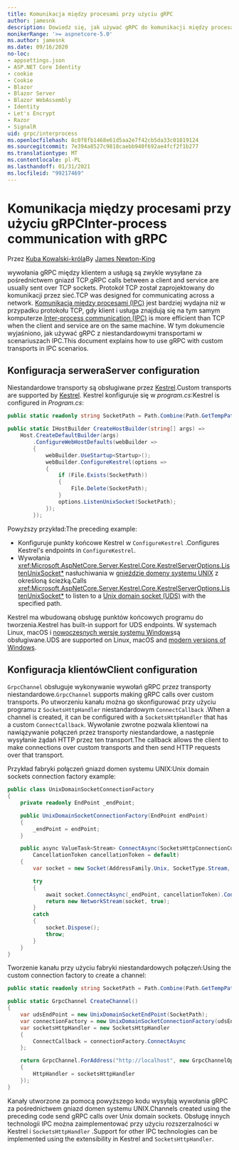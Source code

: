 ```yaml
---
title: Komunikacja między procesami przy użyciu gRPC
author: jamesnk
description: Dowiedz się, jak używać gRPC do komunikacji między procesami.
monikerRange: '>= aspnetcore-5.0'
ms.author: jamesnk
ms.date: 09/16/2020
no-loc:
- appsettings.json
- ASP.NET Core Identity
- cookie
- Cookie
- Blazor
- Blazor Server
- Blazor WebAssembly
- Identity
- Let's Encrypt
- Razor
- SignalR
uid: grpc/interprocess
ms.openlocfilehash: 8c0f8fb1468e61d5aa2e7f42cb5da33c01819124
ms.sourcegitcommit: 7e394a8527c9818caebb940f692ae4fcf2f1b277
ms.translationtype: MT
ms.contentlocale: pl-PL
ms.lasthandoff: 01/31/2021
ms.locfileid: "99217469"
---
```

# <a name="inter-process-communication-with-grpc"></a><span data-ttu-id="51758-103">Komunikacja między procesami przy użyciu gRPC</span><span class="sxs-lookup"><span data-stu-id="51758-103">Inter-process communication with gRPC</span></span>

<span data-ttu-id="51758-104">Przez [Kuba Kowalski-króla](https://twitter.com/jamesnk)</span><span class="sxs-lookup"><span data-stu-id="51758-104">By [James Newton-King](https://twitter.com/jamesnk)</span></span>

<span data-ttu-id="51758-105">wywołania gRPC między klientem a usługą są zwykle wysyłane za pośrednictwem gniazd TCP.</span><span class="sxs-lookup"><span data-stu-id="51758-105">gRPC calls between a client and service are usually sent over TCP sockets.</span></span> <span data-ttu-id="51758-106">Protokół TCP został zaprojektowany do komunikacji przez sieć.</span><span class="sxs-lookup"><span data-stu-id="51758-106">TCP was designed for communicating across a network.</span></span> <span data-ttu-id="51758-107">[Komunikacja między procesami (IPC)](https://wikipedia.org/wiki/Inter-process_communication) jest bardziej wydajna niż w przypadku protokołu TCP, gdy klient i usługa znajdują się na tym samym komputerze.</span><span class="sxs-lookup"><span data-stu-id="51758-107">[Inter-process communication (IPC)](https://wikipedia.org/wiki/Inter-process_communication) is more efficient than TCP when the client and service are on the same machine.</span></span> <span data-ttu-id="51758-108">W tym dokumencie wyjaśniono, jak używać gRPC z niestandardowymi transportami w scenariuszach IPC.</span><span class="sxs-lookup"><span data-stu-id="51758-108">This document explains how to use gRPC with custom transports in IPC scenarios.</span></span>

## <a name="server-configuration"></a><span data-ttu-id="51758-109">Konfiguracja serwera</span><span class="sxs-lookup"><span data-stu-id="51758-109">Server configuration</span></span>

<span data-ttu-id="51758-110">Niestandardowe transporty są obsługiwane przez [Kestrel](xref:fundamentals/servers/kestrel).</span><span class="sxs-lookup"><span data-stu-id="51758-110">Custom transports are supported by [Kestrel](xref:fundamentals/servers/kestrel).</span></span> <span data-ttu-id="51758-111">Kestrel konfiguruje się w *program.cs*:</span><span class="sxs-lookup"><span data-stu-id="51758-111">Kestrel is configured in *Program.cs*:</span></span>

```csharp
public static readonly string SocketPath = Path.Combine(Path.GetTempPath(), "socket.tmp");

public static IHostBuilder CreateHostBuilder(string[] args) =>
    Host.CreateDefaultBuilder(args)
        .ConfigureWebHostDefaults(webBuilder =>
        {
            webBuilder.UseStartup<Startup>();
            webBuilder.ConfigureKestrel(options =>
            {
                if (File.Exists(SocketPath))
                {
                    File.Delete(SocketPath);
                }
                options.ListenUnixSocket(SocketPath);
            });
        });
```

<span data-ttu-id="51758-112">Powyższy przykład:</span><span class="sxs-lookup"><span data-stu-id="51758-112">The preceding example:</span></span>

* <span data-ttu-id="51758-113">Konfiguruje punkty końcowe Kestrel w `ConfigureKestrel` .</span><span class="sxs-lookup"><span data-stu-id="51758-113">Configures Kestrel's endpoints in `ConfigureKestrel`.</span></span>
* <span data-ttu-id="51758-114">Wywołania <xref:Microsoft.AspNetCore.Server.Kestrel.Core.KestrelServerOptions.ListenUnixSocket*> nasłuchiwania w [gnieździe domeny systemu UNIX](https://wikipedia.org/wiki/Unix_domain_socket) z określoną ścieżką.</span><span class="sxs-lookup"><span data-stu-id="51758-114">Calls <xref:Microsoft.AspNetCore.Server.Kestrel.Core.KestrelServerOptions.ListenUnixSocket*> to listen to a [Unix domain socket (UDS)](https://wikipedia.org/wiki/Unix_domain_socket) with the specified path.</span></span>

<span data-ttu-id="51758-115">Kestrel ma wbudowaną obsługę punktów końcowych programu do tworzenia.</span><span class="sxs-lookup"><span data-stu-id="51758-115">Kestrel has built-in support for UDS endpoints.</span></span> <span data-ttu-id="51758-116">W systemach Linux, macOS i [nowoczesnych wersje systemu Windows](https://devblogs.microsoft.com/commandline/af_unix-comes-to-windows/)są obsługiwane.</span><span class="sxs-lookup"><span data-stu-id="51758-116">UDS are supported on Linux, macOS and [modern versions of Windows](https://devblogs.microsoft.com/commandline/af_unix-comes-to-windows/).</span></span>

## <a name="client-configuration"></a><span data-ttu-id="51758-117">Konfiguracja klientów</span><span class="sxs-lookup"><span data-stu-id="51758-117">Client configuration</span></span>

<span data-ttu-id="51758-118">`GrpcChannel` obsługuje wykonywanie wywołań gRPC przez transporty niestandardowe.</span><span class="sxs-lookup"><span data-stu-id="51758-118">`GrpcChannel` supports making gRPC calls over custom transports.</span></span> <span data-ttu-id="51758-119">Po utworzeniu kanału można go skonfigurować przy użyciu programu z `SocketsHttpHandler` niestandardowym `ConnectCallback` .</span><span class="sxs-lookup"><span data-stu-id="51758-119">When a channel is created, it can be configured with a `SocketsHttpHandler` that has a custom `ConnectCallback`.</span></span> <span data-ttu-id="51758-120">Wywołanie zwrotne pozwala klientowi na nawiązywanie połączeń przez transporty niestandardowe, a następnie wysyłanie żądań HTTP przez ten transport.</span><span class="sxs-lookup"><span data-stu-id="51758-120">The callback allows the client to make connections over custom transports and then send HTTP requests over that transport.</span></span>

<span data-ttu-id="51758-121">Przykład fabryki połączeń gniazd domen systemu UNIX:</span><span class="sxs-lookup"><span data-stu-id="51758-121">Unix domain sockets connection factory example:</span></span>

```csharp
public class UnixDomainSocketConnectionFactory
{
    private readonly EndPoint _endPoint;

    public UnixDomainSocketConnectionFactory(EndPoint endPoint)
    {
        _endPoint = endPoint;
    }

    public async ValueTask<Stream> ConnectAsync(SocketsHttpConnectionContext _,
        CancellationToken cancellationToken = default)
    {
        var socket = new Socket(AddressFamily.Unix, SocketType.Stream, ProtocolType.Unspecified);

        try
        {
            await socket.ConnectAsync(_endPoint, cancellationToken).ConfigureAwait(false);
            return new NetworkStream(socket, true);
        }
        catch
        {
            socket.Dispose();
            throw;
        }
    }
}
```

<span data-ttu-id="51758-122">Tworzenie kanału przy użyciu fabryki niestandardowych połączeń:</span><span class="sxs-lookup"><span data-stu-id="51758-122">Using the custom connection factory to create a channel:</span></span>

```csharp
public static readonly string SocketPath = Path.Combine(Path.GetTempPath(), "socket.tmp");

public static GrpcChannel CreateChannel()
{
    var udsEndPoint = new UnixDomainSocketEndPoint(SocketPath);
    var connectionFactory = new UnixDomainSocketConnectionFactory(udsEndPoint);
    var socketsHttpHandler = new SocketsHttpHandler
    {
        ConnectCallback = connectionFactory.ConnectAsync
    };

    return GrpcChannel.ForAddress("http://localhost", new GrpcChannelOptions
    {
        HttpHandler = socketsHttpHandler
    });
}
```

<span data-ttu-id="51758-123">Kanały utworzone za pomocą powyższego kodu wysyłają wywołania gRPC za pośrednictwem gniazd domen systemu UNIX.</span><span class="sxs-lookup"><span data-stu-id="51758-123">Channels created using the preceding code send gRPC calls over Unix domain sockets.</span></span> <span data-ttu-id="51758-124">Obsługę innych technologii IPC można zaimplementować przy użyciu rozszerzalności w Kestrel i `SocketsHttpHandler` .</span><span class="sxs-lookup"><span data-stu-id="51758-124">Support for other IPC technologies can be implemented using the extensibility in Kestrel and `SocketsHttpHandler`.</span></span>
